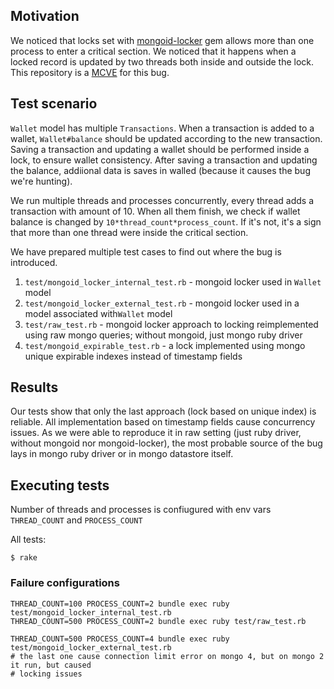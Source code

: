 ## Motivation

We noticed that locks set with [mongoid-locker](https://github.com/mongoid/mongoid-locker) gem allows more than one process
to enter a critical section. We noticed that it happens when a locked record is updated by two threads
both inside and outside the lock.
This repository is a [MCVE](https://stackoverflow.com/help/mcve) for this bug.

## Test scenario

`Wallet` model has multiple `Transactions`. When a transaction is added to a wallet, `Wallet#balance` should
be updated according to the new transaction. Saving a transaction and updating a wallet should be performed
inside a lock, to ensure wallet consistency. After saving a transaction and updating the balance, addiional
data is saves in walled (because it causes the bug we're hunting).

We run multiple threads and processes concurrently, every thread adds a transaction with amount of 10.
When all them finish, we check if wallet balance is changed by `10*thread_count*process_count`. If it's
not, it's a sign that more than one thread were inside the critical section.

We have prepared multiple test cases to find out where the bug is introduced.

1. `test/mongoid_locker_internal_test.rb` - mongoid locker used in `Wallet` model
1. `test/mongoid_locker_external_test.rb` - mongoid locker used in a model associated with`Wallet` model
1. `test/raw_test.rb` - mongoid locker approach to locking reimplemented using raw mongo queries;
without mongoid, just mongo ruby driver
1. `test/mongoid_expirable_test.rb` - a lock implemented using mongo unique expirable indexes instead of timestamp fields

## Results

Our tests show that only the last approach (lock based on unique index) is reliable. All implementation based on timestamp fields cause concurrency issues. As we were able to reproduce it in raw setting (just ruby driver, without mongoid nor mongoid-locker), the most probable source of the bug lays in mongo ruby driver or in mongo datastore itself.

## Executing tests

Number of threads and processes is confiugured with env vars  `THREAD_COUNT` and `PROCESS_COUNT`

All tests:
```
$ rake
```

### Failure configurations
```
THREAD_COUNT=100 PROCESS_COUNT=2 bundle exec ruby test/mongoid_locker_internal_test.rb
THREAD_COUNT=500 PROCESS_COUNT=2 bundle exec ruby test/raw_test.rb

THREAD_COUNT=500 PROCESS_COUNT=4 bundle exec ruby test/mongoid_locker_external_test.rb
# the last one cause connection limit error on mongo 4, but on mongo 2 it run, but caused
# locking issues
```
